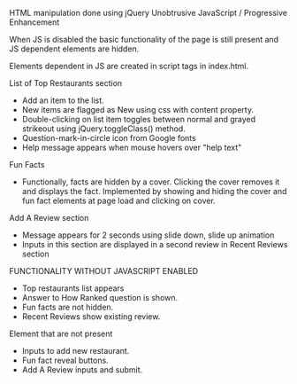 
HTML manipulation done using jQuery
Unobtrusive JavaScript / Progressive Enhancement

When JS is disabled the basic functionality of the page is still present
and JS dependent elements are hidden.

Elements dependent in JS are created in script tags in index.html.

List of Top Restaurants section
- Add an item to the list.
- New items are flagged as New using css with content property.
- Double-clicking on list item toggles between normal and grayed strikeout
using jQuery.toggleClass() method.
- Question-mark-in-circle icon from Google fonts
- Help message appears when mouse hovers over "help text"

Fun Facts
- Functionally, facts are hidden by a cover. Clicking the cover removes it and
displays the fact. Implemented by showing and hiding the cover and fun fact
elements at page load and clicking on cover.

Add A Review section
- Message appears for 2 seconds using slide down, slide up animation
- Inputs in this section are displayed in a second review in Recent Reviews
section


FUNCTIONALITY WITHOUT JAVASCRIPT ENABLED
- Top restaurants list appears
- Answer to How Ranked question is shown.
- Fun facts are not hidden.
- Recent Reviews show existing review.

Element that are not present
- Inputs to add new restaurant.
- Fun fact reveal buttons.
- Add A Review inputs and submit.
